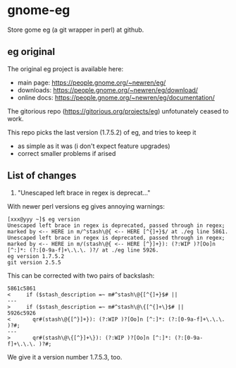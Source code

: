 # gnome-eg
Store gome eg (a git wrapper in perl) at github.

## eg original

The original eg project is available here:


 - main page: https://people.gnome.org/~newren/eg/
 - downloads:  https://people.gnome.org/~newren/eg/download/
 - online docs: https://people.gnome.org/~newren/eg/documentation/


The gitorious repo (https://gitorious.org/projects/eg) unfotunately ceased to work.

This repo picks the last version (1.7.5.2) of eg, and tries to keep it

 - as simple as it was (i don't expect feature upgrades)
 - correct smaller problems if arised

## List of changes

 1. "Unescaped left brace in regex is deprecat..."

With newer perl versions eg gives annoying warnings:

```
[xxx@yyy ~]$ eg version
Unescaped left brace in regex is deprecated, passed through in regex; marked by <-- HERE in m/^stash\@{ <-- HERE [^{]+}$/ at ./eg line 5861.
Unescaped left brace in regex is deprecated, passed through in regex; marked by <-- HERE in m/(stash\@{ <-- HERE [^}]+}): (?:WIP )?[Oo]n [^:]*: (?:[0-9a-f]+\.\.\. )?/ at ./eg line 5926.
eg version 1.7.5.2
git version 2.5.5
```

This can be corrected with two pairs of backslash:

```
5861c5861
<     if ($stash_description =~ m#^stash\@{[^{]+}$# ||
---
>     if ($stash_description =~ m#^stash\@\{[^{]+\}$# ||
5926c5926
<       qr#(stash\@{[^}]+}): (?:WIP )?[Oo]n [^:]*: (?:[0-9a-f]+\.\.\. )?#;
---
>       qr#(stash\@\{[^}]+\}): (?:WIP )?[Oo]n [^:]*: (?:[0-9a-f]+\.\.\. )?#;
```

We give it a version number 1.7.5.3, too.
